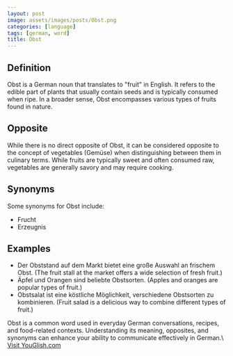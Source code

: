 ```yaml
---
layout: post
image: assets/images/posts/Obst.png
categories: [language]
tags: [german, word]
title: Obst
---
```


## Definition

Obst is a German noun that translates to "fruit" in English. It refers to the edible part of plants that usually contain seeds and is typically consumed when ripe. In a broader sense, Obst encompasses various types of fruits found in nature.

## Opposite

While there is no direct opposite of Obst, it can be considered opposite to the concept of vegetables (Gemüse) when distinguishing between them in culinary terms. While fruits are typically sweet and often consumed raw, vegetables are generally savory and may require cooking.

## Synonyms

Some synonyms for Obst include:

- Frucht
- Erzeugnis

## Examples

- Der Obststand auf dem Markt bietet eine große Auswahl an frischem Obst. (The fruit stall at the market offers a wide selection of fresh fruit.)
- Äpfel und Orangen sind beliebte Obstsorten. (Apples and oranges are popular types of fruit.)
- Obstsalat ist eine köstliche Möglichkeit, verschiedene Obstsorten zu kombinieren. (Fruit salad is a delicious way to combine different types of fruit.)

Obst is a common word used in everyday German conversations, recipes, and food-related contexts. Understanding its meaning, opposites, and synonyms can enhance your ability to communicate effectively in German.\ <a id="yg-widget-0" class="youglish-widget" data-query="Obst" data-lang="german" data-components="8412" data-auto-start="0" data-bkg-color="theme_light" data-title="How%20to%20pronounce%20Obst%20in%20German"  rel="nofollow" href="https://youglish.com">Visit YouGlish.com</a><script async src="https://youglish.com/public/emb/widget.js" charset="utf-8"></script>